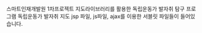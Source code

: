 스마트인재개발원 1차프로젝트 지도라이브러리를 활용한 독립운동가 발자취 탐구 프로그램 
독립운동가 발자취 지도 jsp 파일, js파일, ajax를 이용한 서블릿 파일들이 들어있습니다. 
